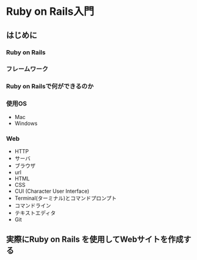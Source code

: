 # Ruby on Rails入門  
## はじめに  

### Ruby on Rails  
### フレームワーク  
### Ruby on Railsで何ができるのか  

### 使用OS  
- Mac  
- Windows  
  
### Web  
- HTTP  
- サーバ  
- ブラウザ  
- url  
- HTML  
- CSS  
- CUI (Character User Interface)  
- Terminal(ターミナル)とコマンドプロンプト  
- コマンドライン  
- テキストエディタ  
- Git  

## 実際にRuby on Rails を使用してWebサイトを作成する
